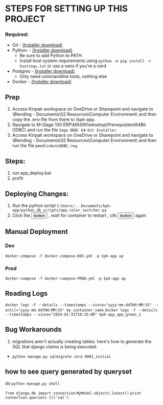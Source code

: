 # STEPS FOR SETTING UP THIS PROJECT 

### Required:
 - Git - <a href="https://git-scm.com/download/">(Installer download)</a>
 - Python: - <a href="https://www.python.org/downloads/">(Installer download)</a>
    - Be sure to add Python to PATH.
    - Install host system requirements using `python -m pip install -r hostreqs.txt` or use a venv if you're a nerd
 - Postgres - <a href="https://www.postgresql.org/download/">(Installer download)</a>
    - Only need commandline tools, nothing else
 - Docker - <a href="https://docs.docker.com/desktop/install/windows-install/">(Installer download)</a>

## Prep
1. Access Kinpak workspace on OneDrive or Sharepoint and navigate to \Blending - Documents\02 Resources\Computer Environment\ and then copy the .env file from there to \kpk-app\.
2. Navigate to M:\Sage 100 ERP\MAS90\wksetup\Prerequisites\64Bit ODBC\ and run the file `Sage ODBC 64-bit Installer`. 
3. Access Kinpak workspace on OneDrive or Sharepoint and navigate to \Blending - Documents\02 Resources\Computer Environment\ and then run the file `pmedlinAutoODBC.reg`.


## Steps:
1. run app_deploy.bat
2. profit

## Deploying Changes:
1. Run the python script `C:Users/...Documents/kpk-app/python_db_scripts/app_color_switcher.py`
2. Click the <button>button</button> , wait for container to restart , clik <button>button</button> again

## Manual Deployment

### Dev
`docker-compose -f docker-compose-DEV.yml -p kpk-app up`
### Prod
`docker-compose -f docker-compose-PROD.yml -p kpk-app up`

## Reading Logs
`docker logs -f --details --timestamps --since="yyyy-mm-ddTHH:MM:SS" --until="yyyy-mm-ddTHH:MM:SS" my_container_name`
`docker logs -f --details --timestamps --since="2024-01-31T10:15:00" kpk-app_app_green_1`

## Bug Workarounds
1. migrations aren't actually creating tables. here's how to generate the SQL that django claims is being executed: 
 - `python manage.py sqlmigrate core 0001_initial`

## how to see query generated by queryset
do `python manage.py shell`

`from django.db import connection`
`MyModel.objects.latest()`
`print connection.queries[-1]['sql']`


 